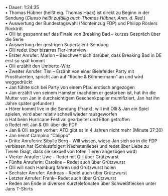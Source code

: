 • Dauer: 1:24:35  
• Thomas Hübner (heißt eig. Thomas Haak) ist direkt zu Beginn in der Sendung (*Clueso heißt zufällig auch Thomas Hübner, Anm. d. Red.*)  
• Auswertung der Bundestagswahl (Nichteinzug FDP) und Philipp Röslers Rücktritt  
• Olli ist gespannt auf das Finale von Breaking Bad – kurzes Gespräch über die Serie  
• Auswertung der gestrigen Supertalent-Sendung  
• Olli redet über bizarres Fler-Interview  
• Erster Anrufer: Marlon – Beschwert sich darüber, dass Breaking Bad in DE erst so spät kommt  
• Olli erzählt den Umberto-Witz  
• Zweiter Anrufer: Tim – Erzählt von einer Bielefelder Party mit Prostituierten, spricht Jan auf “Roche & Böhmermann” an und wird weggedrückt  
• Jan fühlte sich bei Party von einem Pfau erotisch angezogen  
• Jan erzählt von seinem Hamster (nachdem er gestorben ist, hat ihn die Mutter von Jan in durchsichtigem Geschenkpapier mumifiziert, Jan hat ihn Jahre später gefunden)  
• Hörer kommt live in die Sendung (Frank), will mit Olli & Jan ein Spiel spielen, wird aber relativ schnell wieder rausgeworfen  
	o Hat beim Hurricane Festival gearbeitet und Elton getroffen  
	o Redet mit Jan & Olli über die FDP  
• Jan & Olli sagen vorher: AFD gibt es in 4 Jahren nicht mehr (Minute 37:30)  
• Jan nennt Campino “Calippo”  
• Dritte Anruferin: Sibylle Berg – Will wissen, wieso Jan sich so in die FDP verbissen hat (Schlussfolgert Nächstenliebe) und redet über Liebe zu Tieren (Sagt, dass sie sexuell von toten Tieren angezogen wird)  
• Vierter Anrufer: Uwe – Redet mit Olli über Grützwurst  
• Fünfte Anruferin: Caroline – Redet auch über Grützwurst  
• Olli will nach Hamburg fahren und Grützwurst holen  
• Sechster Anrufer: Andreas – Redet auch über Grützwurst  
• Letzter Anrufer: Frank– Redet auch über Grützwurst  
• Reden am Ende in diversen Kurztelefonaten über Schweißflecken unter Jans T-Shirts  

